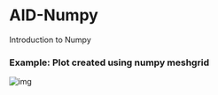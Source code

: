# AID-Numpy
Introduction to Numpy

### Example: Plot created using numpy meshgrid

![img](https://github.com/AIDnepal/AID-Numpy/blob/master/pic/meshgrid.png?raw=true)
